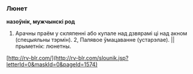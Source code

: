 ### Люнет
**назоўнік, мужчынскі род**

1. Арачны праём у скляпенні або купале над дзвярамі ці над акном (спецыяльны тэрмін). 2, Палявое ўмацаванне (устарэлае). || прыметнік: люнетны.

<a rel="author">[http://rv-blr.com/](http://rv-blr.com/slounik.jsp?letterId=0&maskId=0&pageId=1574)</a>
